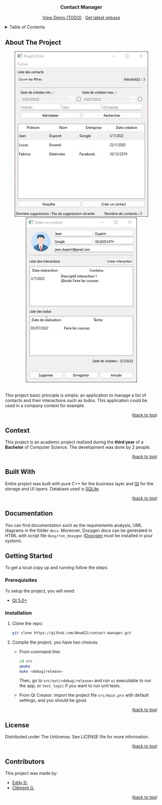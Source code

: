 <div id="top"></div>

<!-- PROJECT LOGO -->
<br />
<div align="center">
  <h3 align="center">Contact Manager</h3>
  <p align="center">
    <a href="#">View Demo (TODO)</a> ·
    <a href="https://github.com/Akwd22/contact-manager/releases">Get latest release</a>
  </p>
</div>

<!-- TABLE OF CONTENTS -->
<details>
  <summary>Table of Contents</summary>
  <ol>
    <li><a href="#about-the-project">About The Project</a></li>
    <li><a href="#context">Context</a></li>
    <li><a href="#built-with">Built With</a></li>
    <li><a href="#documentation">Documentation</a></li>
    <li><a href="#getting-started">Getting Started</a></li>
    <li><a href="#license">License</a></li>
    <li><a href="#contributors">Contributors</a></li>
  </ol>
</details>

<!-- ABOUT THE PROJECT -->
## About The Project

<div align="center">
  <img src="project-image-1.png">
  <img src="project-image-2.png">
</div>
<br />

This project basic principle is simple: an application to manage a list of contacts and their interactions such as todos. This application could be used in  a company context for example.

<p align="right">(<a href="#top">back to top</a>)</p>

<!-- CONTEXT -->
## Context

This project is an academic project realized during the **third year** of a **Bachelor** of Computer Science.
The development was done by 2 people.

<p align="right">(<a href="#top">back to top</a>)</p>

## Built With

Entire project was built with pure C++ for the business layer and [Qt](https://www.qt.io/) for the storage and UI layers. Database used is [SQLite](https://www.sqlite.org/index.html).

<p align="right">(<a href="#top">back to top</a>)</p>

<!-- DOCUMENTATION -->
## Documentation

You can find documentation such as the requirements analysis, UML diagrams in the folder `docs`.
Moreover, Doxygen docs can be generated in HTML with script file `doxy/run_doxygen` ([Doxygen](https://doxygen.nl/) must be installed in your system).

<!-- GETTING STARTED -->
## Getting Started

To get a local copy up and running follow the steps:

### Prerequisites

To setup the project, you will need:
* [Qt 5.0+](https://www.qt.io/)

### Installation

1. Clone the repo:
   ```sh
   git clone https://github.com/Akwd22/contact-manager.git
   ```
2. Compile the project, you have two choices:
   - From command-line:
     ```sh
     cd src
     qmake
     make <debug|release>
     ```
     Then, go to `src/out/<debug|release>` and run `ui` executable to run the app, or `test_logic` if you want to run unit tests.
     
   - From Qt Creator: import the project file `src/main.pro` with default settings, and you should be good.

<p align="right">(<a href="#top">back to top</a>)</p>

<!-- LICENSE -->
## License

Distributed under The Unlicense. See LICENSE file for more information.

<p align="right">(<a href="#top">back to top</a>)</p>

<!-- Contributors -->
## Contributors

This project was made by:
- [Eddy D.](https://github.com/Akwd22)
- [Clément G.](https://github.com/Zoreph22)

<p align="right">(<a href="#top">back to top</a>)</p>
